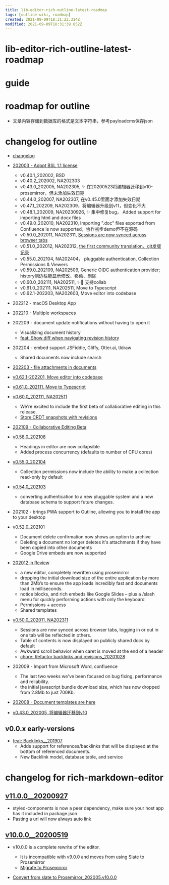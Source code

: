 ```yaml
---
title: lib-editor-rich-outline-latest-roadmap
tags: [outline-wiki, roadmap]
created: 2021-09-09T18:31:22.314Z
modified: 2021-09-09T18:31:39.852Z
---
```


# lib-editor-rich-outline-latest-roadmap

# guide

# roadmap for outline
- 文章内容存储到数据库的格式是文本字符串，参考payloadcms保存json
# changelog for outline
- [changelog](https://www.getoutline.com/changelog)
- [202003 - Adopt BSL 1.1 license](https://github.com/outline/outline/pull/1197)
  - v0.40.1_202002, BSD
  - v0.40.2_202002, NA202303
  - v0.43.0_202005, NA202305, ✨ 在20200523将编辑器迁移到v10-prosemirror，但未添加失效日期
  - v0.44.0_202007, NA202307, 在v0.45.0里面才添加失效日期
  - v0.47.1_202209, NA202309，将编辑器升级到v11，但变化不大
  - v0.48.1_202009, NA20230926, ✨ 集中修复bug， Added support for importing html and docx files
  - v0.49.0_202010, NA202310, Importing ".doc" files exported from Confluence is now supported，协作初步demo但不在源码
  - v0.50.0_202011, NA202311, [Sessions are now synced across browser tabs](https://github.com/outline/outline/releases/tag/v0.50.0)
  - v0.51.0_202012, NA202312, [the first community translation，git发版记录](https://github.com/outline/outline/tags?after=v0.57.0)
  - v0.55.0_202104, NA202404， pluggable authentication, Collection Permissions & Viewers
  - v0.59.0_202109, NA202509, Generic OIDC authentication provider; history侧边栏能显示修改、移动、删除
  - v0.60.0_202111, NA202511, ✨🔀 支持collab
  - v0.61.0_202111, NA202511, Move to Typescript
  - v0.62.1-202203, NA202603, Move editor into codebase

- 202212 - macOS Desktop App

- 202210 - Multiple workspaces

- 202209 - document update notifications without having to open it
  - Visualizing document history
  - [feat: Show diff when navigating revision history](https://github.com/outline/outline/pull/4069)

- 202204 - embed support JSFiddle, Gliffy, Otter.ai, tldraw
  - Shared documents now include search

- [202203 - file attachments in documents](https://www.getoutline.com/changelog/file-attachments)

- [v0.62.1-202201, Move editor into codebase](https://github.com/outline/outline/pull/2930)

- [v0.61.0_202111, Move to Typescript](https://github.com/outline/outline/pull/2783)

- [v0.60.0_202111, NA202511](https://github.com/outline/outline/releases/tag/v0.60.0)
  - We're excited to include the first beta of collaborative editing in this release.
  - [Store CRDT snapshots with revisions](https://github.com/outline/outline/pull/2698)

- [202109 - Collaborative Editing Beta](https://www.getoutline.com/changelog/collaborative-editing)

- [v0.58.0_202108](https://github.com/outline/outline/releases/tag/v0.58.0)
  - Headings in editor are now collapsible
  - Added process concurrency (defaults to number of CPU cores)

- [v0.55.0_202104](https://github.com/outline/outline/releases/tag/v0.55.0)
  - Collection permissions now include the ability to make a collection read-only by default

- [v0.54.0_202103](https://github.com/outline/outline/releases/tag/v0.54.0)
  - converting authentication to a new pluggable system and a new database schema to support future changes.

- 202102 - brings PWA support to Outline, allowing you to install the app to your desktop

- v0.52.0_202101
  - Document delete confirmation now shows an option to archive 
  - Deleting a document no longer deletes it's attachments if they have been copied into other documents
  - Google Drive embeds are now supported

- [202012 in Review](https://www.getoutline.com/changelog/2020-in-review)
  - a new editor, completely rewritten using prosemirror
  - dropping the initial download size of the entire application by more than 2Mb’s to ensure the app loads incredibly fast and documents load in milliseconds.
  - notice blocks, and rich embeds like Google Slides – plus a /slash menu for quickly performing actions with only the keyboard
  - Permissions + access
  - Shared templates

- [v0.50.0_202011, NA202311](https://github.com/outline/outline/releases/tag/v0.50.0)
  - Sessions are now synced across browser tabs, logging in or out in one tab will be reflected in others. 
  - Table of contents is now displayed on publicly shared docs by default
  - Awkward scroll behavior when caret is moved at the end of a header
  - [chore: Refactor backlinks and revisions_20201028](https://github.com/outline/outline/pull/1611)

- 202009 - Import from Microsoft Word, confluence
  - The last two weeks we've been focused on bug fixing, performance and reliability. 
  - the initial javascript bundle download size, which has now dropped from 2.8Mb to just 700Kb.

- [202008 - Document templates are here](https://www.getoutline.com/changelog/document-templates)

- [v0.43.0_202005, 将编辑器迁移到v10](https://www.getoutline.com/changelog/v0.43.0)

## v0.0.x early-versions

- [feat: Backlinks__201907](https://github.com/outline/outline/pull/979)
  - Adds support for references/backlinks that will be displayed at the bottom of referenced documents.
  - New Backlink model, database table, and service
# changelog for rich-markdown-editor

## [v11.0.0__20200927](https://github.com/outline/rich-markdown-editor/releases/tag/v11.0.0)

- styled-components is now a peer dependency, make sure your host app has it included in package.json
- Pasting a url will now always auto link

## [v10.0.0__20200519](https://github.com/outline/rich-markdown-editor/releases/tag/v10.0.0)

- v10.0.0 is a complete rewrite of the editor. 
  - It is incompatible with v9.0.0 and moves from using Slate to Prosemirror
  - [Migrate to Prosemirror](https://github.com/outline/rich-markdown-editor/issues/134)

- [Convert from slate to Prosemirror_202005.v10.0.0](https://github.com/outline/rich-markdown-editor/pull/150)
